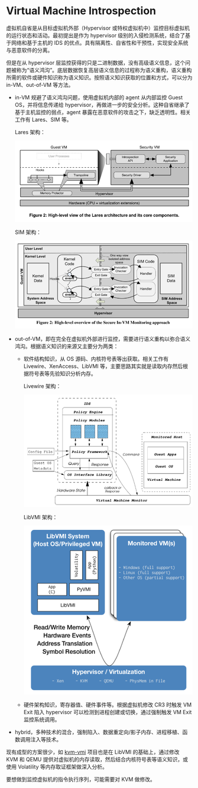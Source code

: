 # Virtual Machine Introspection

虚拟机自省是从目标虚拟机外部（Hypervisor 或特权虚拟机中）监控目标虚拟机的运行状态和活动。最初提出是作为 hypervisor 级别的入侵检测系统，结合了基于网络和基于主机的 IDS 的优点。具有隔离性、自省性和干预性，实现安全系统与恶意软件的分离。

但是在从 hypervisor 层监控获得的只是二进制数据，没有高级语义信息，这个问题被称为“语义鸿沟”。底层数据恢复高层语义信息的过程称为语义重构，语义重构所需的软件或硬件知识称为语义知识。按照语义知识获取的位置和方式，可以分为 in-VM、out-of-VM 等方法。

- in-VM 规避了语义鸿沟问题，使用虚拟机内部的 agent 从内部监控 Guest OS，并将信息传递给 hypervisor，再做进一步的安全分析。这种自省继承了基于主机监控的弱点，agent 暴露在恶意软件的攻击之下，缺乏透明性。相关工作有 Lares、SIM 等。

  Lares 架构：

  ![](image-20210625092416419.png)

  SIM 架构：

  ![](image-20210625092514290.png)

- out-of-VM，即在完全在虚拟机外部进行监控，需要进行语义重构以弥合语义鸿沟。根据语义知识的来源又主要分为两类：
  - 软件结构知识，从 OS 源码、内核符号表等出获取。相关工作有 Livewire、XenAccess、LibVMI 等，主要思路其实就是读取内存然后根据符号表等先验知识分析内存。
  
    Livewire 架构：
  
    ![](image-20210625093001837.png)
  
    LibVMI 架构：
  
    ![](./libvmi.png)
  
  - 硬件架构知识，寄存器值、硬件事件等。根据虚拟机修改 CR3 时触发 VM Exit 陷入 hypervisor 可以检测到进程创建或切换，通过强制触发 VM Exit 监控系统调用。
  
- hybrid，多种技术的混合，强制陷入、数据重定向/影子内存、进程移植、函数调用注入等技术。

现有成型的方案很少，如 [kvm-vmi](https://github.com/KVM-VMI/kvm-vmi) 项目也是在 LibVMI 的基础上，通过修改 KVM 和 QEMU 提供对虚拟机的内存读取，然后结合内核符号表等语义知识，或使用 Volatility 等内存取证框架做深入分析。

要想做到监控虚拟机的指令执行序列，可能需要对 KVM 做修改。


